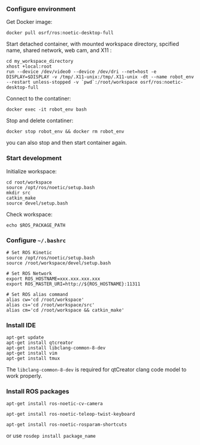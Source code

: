 ### Configure environment

Get Docker image:

`docker pull osrf/ros:noetic-desktop-full`

Start detached container, with mounted workspace directory, spcified name, shared network, web cam, and X11 :
~~~
cd my_workspace_directory
xhost +local:root
run --device /dev/video0 --device /dev/dri --net=host -e DISPLAY=$DISPLAY -v /tmp/.X11-unix:/tmp/.X11-unix -dt --name robot_env --restart unless-stopped -v `pwd`:/root/workspace osrf/ros:noetic-desktop-full   
~~~
Connect to the contatiner:

`docker exec -it robot_env bash`

Stop and delete contatiner:

`docker stop robot_env && docker rm robot_env`

you can also stop and then start container again.

### Start development

Initialize workspace:
~~~
cd root/workspace
source /opt/ros/noetic/setup.bash
mkdir src
catkin_make
source devel/setup.bash
~~~
Check workspace:

`echo $ROS_PACKAGE_PATH`

### Configure `~/.bashrc`
~~~
# Set ROS Kinetic
source /opt/ros/noetic/setup.bash
source /root/workspace/devel/setup.bash

# Set ROS Network
export ROS_HOSTNAME=xxx.xxx.xxx.xxx
export ROS_MASTER_URI=http://${ROS_HOSTNAME}:11311

# Set ROS alias command
alias cw='cd /root/workspace'
alias cs='cd /root/workspace/src'
alias cm='cd /root/workspace && catkin_make'
~~~

### Install IDE
~~~
apt-get update
apt-get install qtcreator
apt-get install libclang-common-8-dev
apt-get install vim
apt-get install tmux
~~~

The `libclang-common-8-dev` is required for qtCreator clang code model to work properly.

### Install ROS packages

`apt-get install ros-noetic-cv-camera`

`apt-get install ros-noetic-teleop-twist-keyboard`

`apt-get install ros-noetic-rosparam-shortcuts`

or use `rosdep install package_name`


~~~
